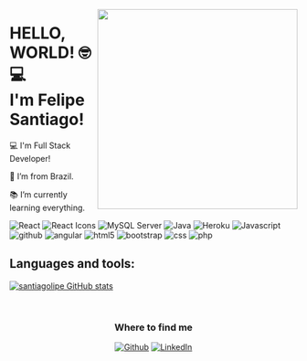 

<img src="https://user-images.githubusercontent.com/38654490/143868551-a7b1ecf1-02fc-4646-b631-bba1e60b8fb1.png" width="350px" align="right"/></div>

# HELLO, WORLD! :nerd_face::computer: <br>I'm Felipe Santiago!

:computer: I'm Full Stack Developer!

:house_with_garden: I’m from Brazil.

:books: I’m currently learning everything.

<p>
  <img alt="React" src="https://img.shields.io/badge/-React-61DAFB?style=flat-square&logo=react&logoColor=white" />
  <img alt="React Icons" src="https://img.shields.io/badge/-React%20Icons-61DAFB?style=flat-square&logo=react&logoColor=white" />
  <img alt="MySQL Server" src="https://img.shields.io/badge/-MySQL%20Server-4479A1?style=flat-square&logo=mysql&logoColor=white" />
  <img alt="Java" src="https://img.shields.io/badge/-Java-007396?style=flat-square&logo=java&logoColor=white" />
  <img alt="Heroku" src="https://img.shields.io/badge/-Heroku-430098?style=flat-square&logo=heroku&logoColor=white" />
  <img alt="Javascript" src="https://img.shields.io/badge/-JavaScript-black?style=flat-square&logo=javascript" />
  <img alt="github" src="https://img.shields.io/badge/-GitHub-181717?style=flat-square&logo=github" />
  <img alt="angular" src="https://img.shields.io/badge/-Angular-DD0031?style=flat-square&logo=angular&logoColor=white" />
  <img alt="html5" src="https://img.shields.io/badge/-HTML5-E34F26?style=flat-square&logo=html5&logoColor=white" />
  <img alt="bootstrap" src="https://img.shields.io/badge/-Bootstrap-563D7C?style=flat-square&logo=bootstrap" />
  <img alt="css" src="https://img.shields.io/badge/-CSS3-1572B6?style=flat-square&logo=css3" />
  <img alt="php" src="https://img.shields.io/badge/PHP-black?style=flat-square&logo=php" />
  </>
</p>  

## Languages and tools: 
[![santiagolipe GitHub stats](https://github-readme-stats.vercel.app/api?username=santiagolipe&layout=compact)](https://github.com/santiagolipe/github-readme-stats)
<!--[![Top Langs](https://github-readme-stats.vercel.app/api/top-langs/?username=santiagolipe&layout=compact)](https://github.com/santiagolipe/github-readme-stats)--></p>


<br><h3 align=center>Where to find me</h3>
<p align="center"><a href="https://github.com/santiagolipe" target="_blank"><img alt="Github" src="https://img.shields.io/badge/GitHub-%2312100E.svg?&style=for-the-badge&logo=Github&logoColor=white" /></a> 
<a href="https://www.linkedin.com/in/santiagolipe" target="_blank"><img alt="LinkedIn" src="https://img.shields.io/badge/linkedin-%230077B5.svg?&style=for-the-badge&logo=linkedin&logoColor=white" /></a>



<!--
**santiagolipe/Santiagolipe** is a ✨ _special_ ✨ repository because its `README.md` (this file) appears on your GitHub profile.

Here are some ideas to get you started:

- 🔭 I’m currently working on ...
- 🌱 I’m currently learning ...
- 👯 I’m looking to collaborate on ...
- 🤔 I’m looking for help with ...
- 💬 Ask me about ...
- 📫 How to reach me: ...
- 😄 Pronouns: ...
- ⚡ Fun fact: ...
-->
